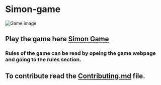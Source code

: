 # Simon-game

![Game image](https://github.com/anurrags/Simon-game/blob/main/game.png)

## Play the game here [Simon Game](https://anurrags.github.io/Simon-game/)

### Rules of the game can be read by opeing the game webpage and going to the rules section.

## To contribute read the [Contributing.md](CONTRIBUTING.md) file.
